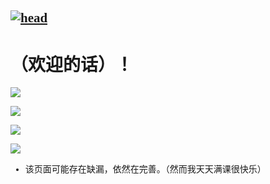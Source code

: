 <font face = 等线>  


[![head](https://s2.ax1x.com/2019/10/29/KfmtWd.png)]()
---  
  
# （欢迎的话）！  

[![](https://s2.ax1x.com/2019/10/29/KfmUSA.png)](https://github.com/GUET-CSSTA-GC/ORG-POLICY/blob/master/mdflies/FormatOfReports/FormatOfReports.md)

[![](https://s2.ax1x.com/2019/10/29/Kfmdyt.png)](https://github.com/GUET-CSSTA-GC/ORG-POLICY/blob/master/mdflies/KanBanPolicy/KanBanPolicy.md)

[![](https://s2.ax1x.com/2019/10/29/KfmwOP.png)](https://github.com/GUET-CSSTA-GC/ORG-POLICY/blob/master/mdflies/DeveloperPrivicy/DeveloperPrivicy.md)

[![](https://s2.ax1x.com/2019/10/29/KfmaQI.png)](https://github.com/GUET-CSSTA-GC/ORG-POLICY/blob/master/mdflies/IM_SO_VEGETABLE/IM_SO_VEGETABLE.MD)

* 该页面可能存在缺漏，依然在完善。（然而我天天满课很快乐）

</font> 